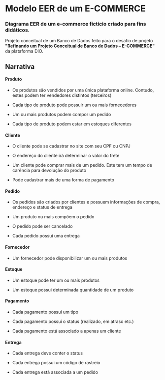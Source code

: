 
# Modelo EER de um E-COMMERCE

### Diagrama EER de um e-commerce fictício criado para fins didáticos.

Projeto conceitual de um Banco de Dados feito para o desafio de projeto **"Refinando um Projeto Conceitual de Banco de Dados – E-COMMERCE"** da plataforma DIO.


## Narrativa

#### **Produto**
- Os produtos são vendidos por uma única plataforma online. Contudo, estes podem ter vendedores distintos (terceiros)

- Cada tipo de produto pode possuir um ou mais fornecedores

- Um ou mais produtos podem compor um pedido

- Cada tipo de produto podem estar em estoques diferentes

#### **Cliente**
- O cliente pode se cadastrar no site com seu CPF ou CNPJ

- O endereço do cliente irá determinar o valor do frete

- Um cliente pode comprar mais de um pedido. Este tem um tempo de carência para devolução do produto

- Pode cadastrar mais de uma forma de pagamento

#### **Pedido**
- Os pedidos são criados por clientes e possuem informações de compra, endereço e status de entrega

- Um produto ou mais compõem o pedido

- O pedido pode ser cancelado

- Cada pedido possui uma entrega

#### **Fornecedor**
- Um fornecedor pode disponibilizar um ou mais produtos

#### **Estoque**
- Um estoque pode ter um ou mais produtos

- Um estoque possui determinada quantidade de um produto

#### **Pagamento**
- Cada pagamento possui um tipo

- Cada pagamento possui o status (realizado, em atraso etc.)

- Cada pagamento está associado a apenas um cliente

#### **Entrega**
- Cada entrega deve conter o status

- Cada entrega possui um código de rastreio

- Cada entrega está associada a um pedido
